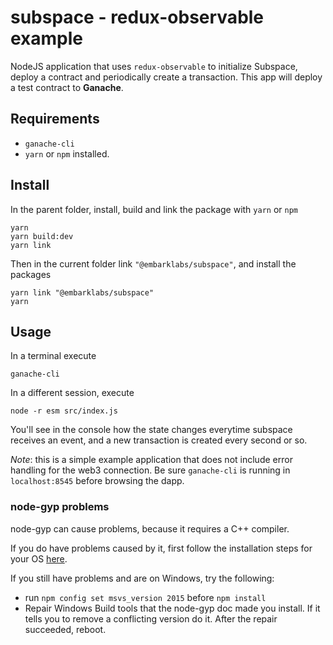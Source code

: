 subspace - redux-observable example 
===
NodeJS application that uses `redux-observable` to initialize Subspace, deploy a contract and periodically create a transaction. This app will deploy a test contract to **Ganache**.

## Requirements
- `ganache-cli`
- `yarn` or `npm` installed.

## Install
In the parent folder, install, build and link the package with `yarn` or `npm`
```
yarn
yarn build:dev
yarn link
```
Then in the current folder link `"@embarklabs/subspace"`, and install the packages
```
yarn link "@embarklabs/subspace"
yarn
```

## Usage
In a terminal execute 
```
ganache-cli
```

In a different session, execute
```
node -r esm src/index.js 
```

You'll see in the console how the state changes everytime subspace receives an event, and a new transaction is created every second or so.


*Note*: this is a simple example application that does not include error handling for the web3 connection. Be sure `ganache-cli` is running in `localhost:8545` before browsing the dapp.


### node-gyp problems
node-gyp can cause problems, because it requires a C++ compiler.

If you do have problems caused by it, first follow the installation steps for your OS [here](https://github.com/nodejs/node-gyp#installation).

If you still have problems and are on Windows, try the following:
- run `npm config set msvs_version 2015` before `npm install`
- Repair Windows Build tools that the node-gyp doc made you install. If it tells you to remove a conflicting version do it. After the repair succeeded, reboot.